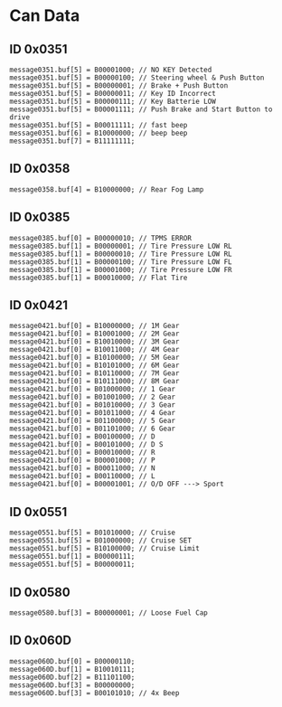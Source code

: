 # Can Data

## ID 0x0351
      
    message0351.buf[5] = B00001000; // NO KEY Detected
    message0351.buf[5] = B00000100; // Steering wheel & Push Button
    message0351.buf[5] = B00000001; // Brake + Push Button
    message0351.buf[5] = B00000011; // Key ID Incorrect
    message0351.buf[5] = B00000111; // Key Batterie LOW
    message0351.buf[5] = B00001111; // Push Brake and Start Button to drive
    message0351.buf[5] = B00011111; // fast beep
    message0351.buf[6] = B10000000; // beep beep
    message0351.buf[7] = B11111111;
      
## ID 0x0358

    message0358.buf[4] = B10000000; // Rear Fog Lamp

## ID 0x0385
      
    message0385.buf[0] = B00000010; // TPMS ERROR
    message0385.buf[1] = B00000001; // Tire Pressure LOW RL
    message0385.buf[1] = B00000010; // Tire Pressure LOW RL 
    message0385.buf[1] = B00000100; // Tire Pressure LOW FL
    message0385.buf[1] = B00001000; // Tire Pressure LOW FR
    message0385.buf[1] = B00010000; // Flat Tire
      
## ID 0x0421

    message0421.buf[0] = B10000000; // 1M Gear
    message0421.buf[0] = B10001000; // 2M Gear
    message0421.buf[0] = B10010000; // 3M Gear
    message0421.buf[0] = B10011000; // 4M Gear
    message0421.buf[0] = B10100000; // 5M Gear
    message0421.buf[0] = B10101000; // 6M Gear
    message0421.buf[0] = B10110000; // 7M Gear
    message0421.buf[0] = B10111000; // 8M Gear
    message0421.buf[0] = B01000000; // 1 Gear
    message0421.buf[0] = B01001000; // 2 Gear
    message0421.buf[0] = B01010000; // 3 Gear
    message0421.buf[0] = B01011000; // 4 Gear
    message0421.buf[0] = B01100000; // 5 Gear
    message0421.buf[0] = B01101000; // 6 Gear
    message0421.buf[0] = B00100000; // D
    message0421.buf[0] = B00101000; // D S
    message0421.buf[0] = B00010000; // R
    message0421.buf[0] = B00001000; // P
    message0421.buf[0] = B00011000; // N
    message0421.buf[0] = B00110000; // L 
    message0421.buf[0] = B00001001; // O/D OFF ---> Sport
     
## ID 0x0551

    message0551.buf[5] = B01010000; // Cruise
    message0551.buf[5] = B01000000; // Cruise SET
    message0551.buf[5] = B10100000; // Cruise Limit
    message0551.buf[1] = B00000111;
    message0551.buf[5] = B00000011;

## ID 0x0580
      
    message0580.buf[3] = B00000001; // Loose Fuel Cap
      
## ID 0x060D

    message060D.buf[0] = B00000110;
    message060D.buf[1] = B10010111;
    message060D.buf[2] = B11101100;
    message060D.buf[3] = B00000000;
    message060D.buf[3] = B00101010; // 4x Beep
